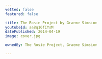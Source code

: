 ```yaml
---
vetted: false
featured: false

title: The Rosie Project by Graeme Simsion
youtubeId: aa8q16fIYsM
datePublished: 2014-04-19
image: cover.jpg

ownedBy: The Rosie Project, Graeme Simsion

---
```


